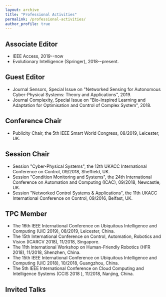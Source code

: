 ```yaml
---
layout: archive
title: "Professional Activities"
permalink: /professional-activities/
author_profile: true
---
```


## Associate Editor
* IEEE Access, 2019--now
* Evolutionary Intelligence (Springer), 2018--present.

## Guest Editor 
* Journal Sensors, Special Issue on "Networked Sensing for Autonomous Cyber-Physical Systems: Theory and Applications", 2019.
* Journal Complexity, Special Issue on "Bio-Inspired Learning and Adaptation for Optimisation and Control of Complex System", 2018. 

## Conference Chair
* Publicity Chair, the 5th IEEE Smart World Congress, 08/2019, Leicester, UK.

## Session Chair
* Session "Cyber-Physical Systems", the 12th UKACC International Conference on Control, 09/2018, Sheffield, UK.
* Session "Condition Monitoring and Systems", the 24th International Conference on Automation and Computing (ICAC), 09/2018, Newcastle, UK.
* Session "Networked Control Systems & Applications", the 11th UKACC International Conference on Control, 09/2016, Belfast, UK.

## TPC Member
* The 16th IEEE International Conference on Ubiquitous Intelligence and Computing (UIC 2019), 08/2019, Leicester, China.
* The 15th International Conference on Control, Automation, Robotics and Vision (ICARCV 2018), 11/2018, Singapore.
* The 11th International Workshop on Human-Friendly Robotics (HFR 2018), 11/2018, Shenzhen, China.
* The 15th IEEE International Conference on Ubiquitous Intelligence and Computing (UIC 2018), 10/2018, Guangzhou, China.
* The 5th IEEE International Conference on Cloud Computing and Intelligence Systems (CCIS 2018 ), 11/2018, Nanjing, China.

## Invited Talks
